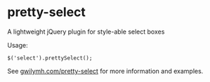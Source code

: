 pretty-select
=============

A lightweight jQuery plugin for style-able select boxes

Usage:

    $('select').prettySelect();

See [gwilymh.com/pretty-select](gwilymh.com/pretty-select) for more information and examples.